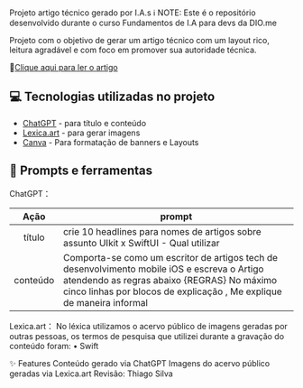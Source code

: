 Projeto artigo técnico gerado por I.A.s
ℹ️ NOTE: Este é o repositório desenvolvido durante o curso Fundamentos de I.A para devs da DIO.me

Projeto com o objetivo de gerar um artigo técnico com um layout rico, leitura agradável e com foco em promover sua autoridade técnica.

📕[Clique aqui para ler o artigo](https://web.dio.me/articles/uikit-x-swiftui-vantagens-e-desvantagens-no-desenvolvimento-ios?back=%2Farticles&open-modal=true&page=1&order=oldest)

## 💻 Tecnologias utilizadas no projeto

- [ChatGPT](chatgpt.com) - para título e conteúdo
- [Lexica.art](lexica.art) - para gerar imagens
- [Canva](canva.com/) - Para formatação de banners e Layouts
  
## 📄 Prompts e ferramentas

ChatGPT：

|   Ação   | prompt                                                                                                                                                                                                                                                                         |
| :------: | ------------------------------------------------------------------------------------------------------------------------------------------------------------------------------------------------------------------------------------------------------------------------------ |
|  título  | crie 10 headlines para nomes de artigos sobre assunto UIkit x SwiftUI - Qual utilizar                                                                                                                                                                                          |
| conteúdo | Comporta-se como um escritor de artigos tech de desenvolvimento mobile iOS e escreva o Artigo atendendo as regras abaixo {REGRAS} No máximo cinco linhas por blocos de explicação , Me explique de maneira informal                                                            |

Lexica.art：
No léxica utilizamos o acervo público de imagens geradas por outras pessoas, os termos de pesquisa que utilizei durante a gravação do conteúdo foram:
• Swift

✨ Features
Conteúdo gerado via ChatGPT
Imagens do acervo público geradas via Lexica.art
Revisão: Thiago Silva
